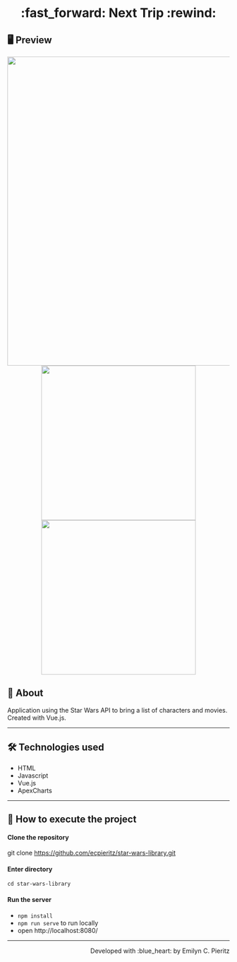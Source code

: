 <h1 align = "center"> :fast_forward: Next Trip :rewind: </h1>

## 🖥 Preview
<p align = "center">
  <img src = "x" width = "700" height = "auto">
  <img src = "x" width = "350" height = "auto">
  <img src = "x" width = "350" height = "auto">
</p>

## 📖 About
<p>Application using the Star Wars API to bring a list of characters and movies. Created with Vue.js.</p>

---

## 🛠 Technologies used
- HTML
- Javascript
- Vue.js
- ApexCharts

---


## 🚀 How to execute the project
#### Clone the repository
git clone https://github.com/ecpieritz/star-wars-library.git

#### Enter directory
`cd star-wars-library`

#### Run the server
- `npm install`
- `npm run serve` to run locally
- open http://localhost:8080/ 

---
<p align = "right">Developed with :blue_heart: by Emilyn C. Pieritz</p>
